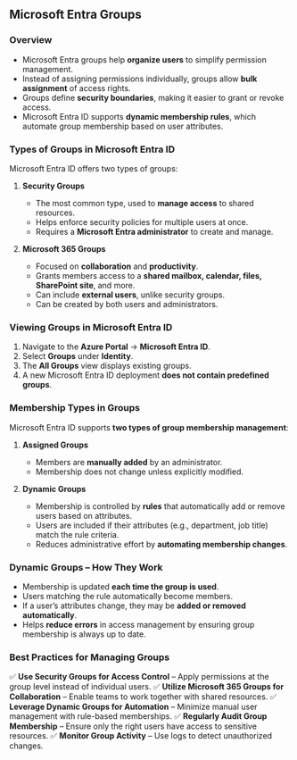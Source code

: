 ## **Microsoft Entra Groups**

### **Overview**
- Microsoft Entra groups help **organize users** to simplify permission management.
- Instead of assigning permissions individually, groups allow **bulk assignment** of access rights.
- Groups define **security boundaries**, making it easier to grant or revoke access.
- Microsoft Entra ID supports **dynamic membership rules**, which automate group membership based on user attributes.

### **Types of Groups in Microsoft Entra ID**
Microsoft Entra ID offers two types of groups:

1. **Security Groups**
   - The most common type, used to **manage access** to shared resources.
   - Helps enforce security policies for multiple users at once.
   - Requires a **Microsoft Entra administrator** to create and manage.

2. **Microsoft 365 Groups**
   - Focused on **collaboration** and **productivity**.
   - Grants members access to a **shared mailbox, calendar, files, SharePoint site**, and more.
   - Can include **external users**, unlike security groups.
   - Can be created by both users and administrators.

### **Viewing Groups in Microsoft Entra ID**
1. Navigate to the **Azure Portal** → **Microsoft Entra ID**.
2. Select **Groups** under **Identity**.
3. The **All Groups** view displays existing groups.
4. A new Microsoft Entra ID deployment **does not contain predefined groups**.

### **Membership Types in Groups**
Microsoft Entra ID supports **two types of group membership management**:

1. **Assigned Groups**
   - Members are **manually added** by an administrator.
   - Membership does not change unless explicitly modified.

2. **Dynamic Groups**
   - Membership is controlled by **rules** that automatically add or remove users based on attributes.
   - Users are included if their attributes (e.g., department, job title) match the rule criteria.
   - Reduces administrative effort by **automating membership changes**.

### **Dynamic Groups – How They Work**
- Membership is updated **each time the group is used**.
- Users matching the rule automatically become members.
- If a user’s attributes change, they may be **added or removed automatically**.
- Helps **reduce errors** in access management by ensuring group membership is always up to date.

### **Best Practices for Managing Groups**
✅ **Use Security Groups for Access Control** – Apply permissions at the group level instead of individual users.
✅ **Utilize Microsoft 365 Groups for Collaboration** – Enable teams to work together with shared resources.
✅ **Leverage Dynamic Groups for Automation** – Minimize manual user management with rule-based memberships.
✅ **Regularly Audit Group Membership** – Ensure only the right users have access to sensitive resources.
✅ **Monitor Group Activity** – Use logs to detect unauthorized changes.
